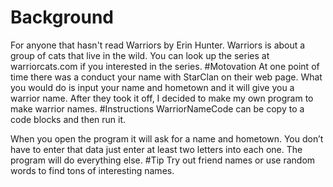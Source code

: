 # Background
For anyone that hasn't read Warriors by Erin Hunter. Warriors is about a group of cats that live in the wild. You can look up the series at warriorcats.com if you interested in the series.
#Motovation
At one point of time there was a conduct your name with StarClan on their web page. What you would do is input your name and hometown and it will give you a warrior name. After they took it off, I decided to make my own program to make warrior names.
#Instructions
WarriorNameCode can be copy to a code blocks and then run it.

When you open the program it will ask for a name and hometown. You don’t have to enter that data just enter at least two letters into each one. The program will do everything else.
#Tip
Try out friend names or use random words to find tons of interesting names.
